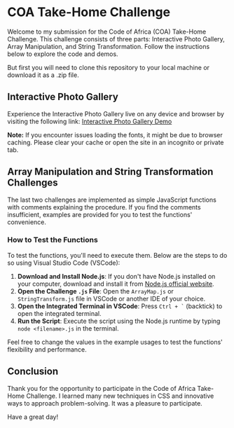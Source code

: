 # COA Take-Home Challenge

Welcome to my submission for the Code of Africa (COA) Take-Home Challenge. This challenge consists of three parts: Interactive Photo Gallery, Array Manipulation, and String Transformation. Follow the instructions below to explore the code and demos.

But first you will need to clone this repository to your local machine or download it as a .zip file.

## Interactive Photo Gallery

Experience the Interactive Photo Gallery live on any device and browser by visiting the following link:
[Interactive Photo Gallery Demo](https://eloxpro.github.io/COA-Take-Home-Challenge/)

**Note:** If you encounter issues loading the fonts, it might be due to browser caching. Please clear your cache or open the site in an incognito or private tab.

## Array Manipulation and String Transformation Challenges

The last two challenges are implemented as simple JavaScript functions with comments explaining the procedure. If you find the comments insufficient, examples are provided for you to test the functions' convenience.

### How to Test the Functions

To test the functions, you'll need to execute them. Below are the steps to do so using Visual Studio Code (VSCode):

1. **Download and Install Node.js**: If you don't have Node.js installed on your computer, download and install it from [Node.js official website](https://nodejs.org/).
2. **Open the Challenge `.js` File**: Open the `ArrayMap.js` or `StringTransform.js` file in VSCode or another IDE of your choice.
3. **Open the Integrated Terminal in VSCode**: Press `` Ctrl + ` `` (backtick) to open the integrated terminal.
4. **Run the Script**: Execute the script using the Node.js runtime by typing `node <filename>.js` in the terminal.

Feel free to change the values in the example usages to test the functions' flexibility and performance.

## Conclusion

Thank you for the opportunity to participate in the Code of Africa Take-Home Challenge. I learned many new techniques in CSS and innovative ways to approach problem-solving. It was a pleasure to participate.

Have a great day!
